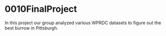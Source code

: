 # 0010FinalProject
In this project our group analyzed various WPRDC datasets to figure out the best burrow in Pittsburgh. 
